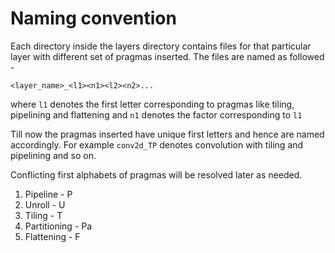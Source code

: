 # Naming convention

Each directory inside the layers directory contains files for that particular layer with different set of pragmas inserted. The files are named as followed - 

`<layer_name>_<l1><n1><l2><n2>...`

where `l1` denotes the first letter corresponding to pragmas like tiling, pipelining and flattening
and `n1` denotes the factor corresponding to `l1`

Till now the pragmas inserted have unique first letters and hence are named accordingly. For example `conv2d_TP` denotes convolution with tiling and pipelining and so on. 

Conflicting first alphabets of pragmas will be resolved later as needed. 

1. Pipeline - P
2. Unroll - U
3. Tiling - T
4. Partitioning - Pa
5. Flattening - F